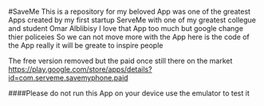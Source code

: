 #SaveMe
This is a repository for my beloved App was one of the greatest Apps created by my first startup ServeMe with one of my greatest collegue and student Omar Alblibisy
I love that App too much but google change thier policeies So we can not move more with the App
here is the code of the App 
really it will be greate to inspire people

The free version removed but the paid once still there on the market https://play.google.com/store/apps/details?id=com.serveme.savemyphone.paid

####Please do not run this App on your device use the emulator to test it
